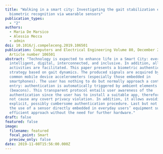 ```yaml
---
title: "Walking in a smart city: Investigating the gait stabilization effect for
  biometric recognition via wearable sensors"
publication_types:
  - "2"
authors:
  - Maria De Marsico
  - Alessio Mecca
  - admin
doi: 10.1016/j.compeleceng.2019.106501
publication: Computers and Electrical Engineering Volume 80, December 2019,
  Article number 106501
abstract: "Technology is expected to enhance life in a Smart City: everything is
  intelligent, digital, interconnected, and inclusive. In addition, all everyday
  activities are facilitated. This paper presents a biometric authentication
  strategy based on gait dynamics. The produced signals are acquired by the
  common mobile device accelerometers (especially those embedded in
  smartphones). The user has nothing to do but normally approach a controlled
  entry: authentication is automatically triggered by ambient elements
  (beacons). This transparent protocol entails user awareness of the
  authentication since the user has to install a suitable app, therefore it does
  not cause any covert privacy violation. In addition, it allows avoiding any
  explicit, possibly cumbersome authentication procedure. Last but not least,
  the use of a sensor directly embedded in everyday users’ equipment supports an
  efficient approach without the need for further hardware."
draft: false
featured: false
image:
  filename: featured
  focal_point: Smart
  preview_only: false
date: 2019-11-08T15:56:00.000Z
---
```

